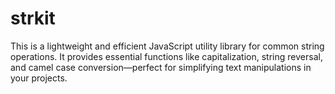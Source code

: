 # strkit
This is a lightweight and efficient JavaScript utility library for common string operations. It provides essential functions like capitalization, string reversal, and camel case conversion—perfect for simplifying text manipulations in your projects.
